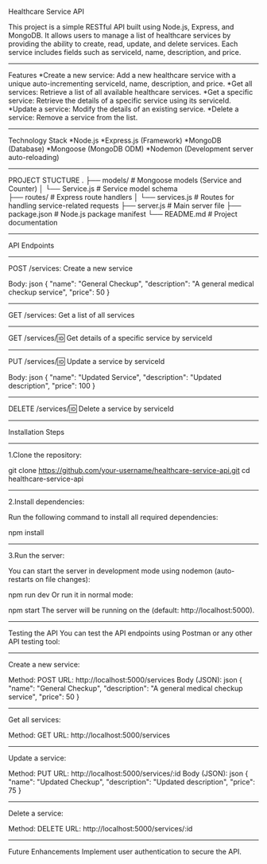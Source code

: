 Healthcare Service API


This project is a simple RESTful API built using Node.js, Express, and MongoDB. It allows users to manage a list of healthcare services by providing the ability to create, read, update, and delete services. Each service includes fields such as serviceId, name, description, and price.

-----------------------------------------------------------------------------------------------------------


Features
*Create a new service: Add a new healthcare service with a unique auto-incrementing serviceId, name, description, and price.
*Get all services: Retrieve a list of all available healthcare services.
*Get a specific service: Retrieve the details of a specific service using its serviceId.
*Update a service: Modify the details of an existing service.
*Delete a service: Remove a service from the list.

-----------------------------------------------------------------------------------------------------------


Technology Stack
*Node.js
*Express.js (Framework)
*MongoDB (Database)
*Mongoose (MongoDB ODM)
*Nodemon (Development server auto-reloading)


-----------------------------------------------------------------------------------------------------------


PROJECT STUCTURE
.
├── models/               # Mongoose models (Service and Counter)
│   └── Service.js        # Service model schema  
├── routes/               # Express route handlers
│   └── services.js       # Routes for handling service-related requests
├── server.js             # Main server file
├── package.json          # Node.js package manifest
└── README.md             # Project documentation

-----------------------------------------------------------------------------------------------------------


API Endpoints

*****************************************************************
POST /services: Create a new service

Body:
json
{
  "name": "General Checkup",
  "description": "A general medical checkup service",
  "price": 50
}
********************************************************************
GET /services: Get a list of all services
*********************************************************************
GET /services/:id: Get details of a specific service by serviceId
*********************************************************************
PUT /services/:id: Update a service by serviceId

Body:
json
{
  "name": "Updated Service",
  "description": "Updated description",
  "price": 100
}
*************************************************************************
DELETE /services/:id: Delete a service by serviceId


-----------------------------------------------------------------------------------------------------------

Installation Steps

***********************************************************************
1.Clone the repository:


git clone https://github.com/your-username/healthcare-service-api.git
cd healthcare-service-api

*************************************************************************
2.Install dependencies:

Run the following command to install all required dependencies:


npm install

***************************************************************************
3.Run the server:

You can start the server in development mode using nodemon (auto-restarts on file changes):


npm run dev
Or run it in normal mode:

npm start
The server will be running on the  (default: http://localhost:5000).

-----------------------------------------------------------------------------------------------------------

Testing the API
You can test the API endpoints using Postman or any other API testing tool:

**********************************************************************
Create a new service:

Method: POST
URL: http://localhost:5000/services
Body (JSON):
json
{
  "name": "General Checkup",
  "description": "A general medical checkup service",
  "price": 50
}
************************************************************************
Get all services:

Method: GET
URL: http://localhost:5000/services
************************************************************************
Update a service:

Method: PUT
URL: http://localhost:5000/services/:id
Body (JSON):
json
{
  "name": "Updated Checkup",
  "description": "Updated description",
  "price": 75
}
*************************************************************************
Delete a service:

Method: DELETE
URL: http://localhost:5000/services/:id

-----------------------------------------------------------------------------------------------------------
Future Enhancements
Implement user authentication to secure the API.

